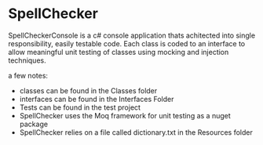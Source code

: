 SpellChecker
============

SpellCheckerConsole is a c# console application thats achitected 
into single responsibility, easily testable code. Each class is coded
to an interface to allow meaningful unit testing of classes using mocking
and injection techniques.

a few notes:

 - classes can be found in the Classes folder
 - interfaces can be found in the Interfaces Folder
 - Tests can be found in the test project
 - SpellChecker uses the Moq framework for unit testing as a nuget package
 - SpellChecker relies on a file called dictionary.txt in the Resources folder

